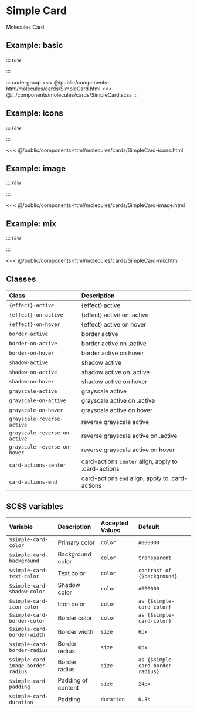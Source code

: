 # Simple Card
<Badge type="tip">Molecules</Badge> <Badge type="info">Card</Badge>

## Example: basic

::: raw
<div class="dev-section">
    <!--@include: ../../public/components-html/molecules/cards/SimpleCard.html -->
</div>
:::

::: code-group
<<< @/public/components-html/molecules/cards/SimpleCard.html
<<< @/../components/molecules/cards/SimpleCard.scss
:::

## Example: icons

::: raw
<div class="dev-section">
    <!--@include: ../../public/components-html/molecules/cards/SimpleCard-icons.html -->
</div>
:::

<<< @/public/components-html/molecules/cards/SimpleCard-icons.html

## Example: image

::: raw
<div class="dev-section">
    <!--@include: ../../public/components-html/molecules/cards/SimpleCard-image.html -->
</div>
:::

<<< @/public/components-html/molecules/cards/SimpleCard-image.html

## Example: mix

::: raw
<div class="dev-section">
    <!--@include: ../../public/components-html/molecules/cards/SimpleCard-mix.html -->
</div>
:::

<<< @/public/components-html/molecules/cards/SimpleCard-mix.html

## Classes

| Class                         | Description                                         |
|:------------------------------|:----------------------------------------------------|
| `{effect}-active`             | {effect} active                                     |
| `{effect}-on-active`          | {effect} active on .active                          |
| `{effect}-on-hover`           | {effect} active on hover                            |
| `border-active`               | border active                                       |
| `border-on-active`            | border active on .active                            |
| `border-on-hover`             | border active on hover                              |
| `shadow-active`               | shadow active                                       |
| `shadow-on-active`            | shadow active on .active                            |
| `shadow-on-hover`             | shadow active on hover                              |
| `grayscale-active`            | grayscale active                                    |
| `grayscale-on-active`         | grayscale active on .active                         |
| `grayscale-on-hover`          | grayscale active on hover                           |
| `grayscale-reverse-active`    | reverse grayscale active                            |
| `grayscale-reverse-on-active` | reverse grayscale active on .active                 |
| `grayscale-reverse-on-hover`  | reverse grayscale active on hover                   |
| `card-actions-center`         | card-actions `center` align, apply to .card-actions |
| `card-actions-end`            | card-actions `end` align, apply to .card-actions    |


## SCSS variables

| Variable                           | Description        | Accepted Values | Default                           |
|:-----------------------------------|:-------------------|:----------------|:----------------------------------|
| `$simple-card-color`               | Primary color      | `color`         | `#000000`                         |
| `$simple-card-background`          | Background color   | `color`         | `transparent`                     |
| `$simple-card-text-color`          | Text color         | `color`         | `contrast of {$background}`       |
| `$simple-card-shadow-color`        | Shadow color       | `color`         | `#000000`                         |
| `$simple-card-icon-color`          | Icon color         | `color`         | `as {$simple-card-color}`         |
| `$simple-card-border-color`        | Border color       | `color`         | `as {$simple-card-color}`         |
| `$simple-card-border-width`        | Border width       | `size`          | `6px`                             |
| `$simple-card-border-radius`       | Border radius      | `size`          | `6px`                             |
| `$simple-card-image-border-radius` | Border radius      | `size`          | `as {$simple-card-border-radius}` |
| `$simple-card-padding`             | Padding of content | `size`          | `24px`                            |
| `$simple-card-duration`            | Padding            | `duration`      | `0.3s`                            |

<style lang="scss">
@import "../../theme.scss";

$simple-card-color: $primary-color;

@import "components/molecules/cards/SimpleCard.scss";
</style>